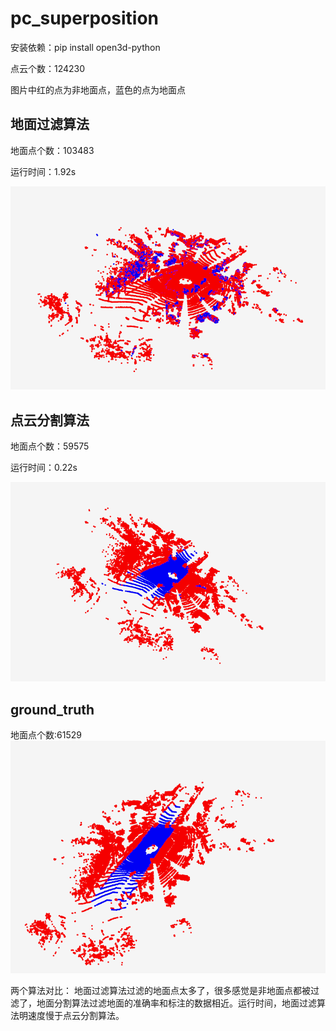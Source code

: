 # pc_superposition

安装依赖：pip install open3d-python

点云个数：124230

图片中红的点为非地面点，蓝色的点为地面点
## 地面过滤算法
地面点个数：103483

运行时间：1.92s

![avatar](image/ground_filter.png)

## 点云分割算法
地面点个数：59575

运行时间：0.22s

![avatar](image/ground_semantic.png)

## ground_truth
地面点个数:61529
![avatar](image/ground_truth.png)

两个算法对比：
    地面过滤算法过滤的地面点太多了，很多感觉是非地面点都被过滤了，地面分割算法过滤地面的准确率和标注的数据相近。运行时间，地面过滤算法明速度慢于点云分割算法。